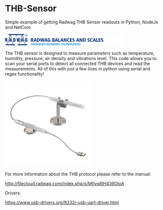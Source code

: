 # THB-Sensor
Simple example of getting Radwag THB Sensor readouts in Python, NodeJs and NetCore

![Alt text](/img/en_header.png)

The THB sensor is designed to measure parameters such as temperature, humidity, pressure, air density and vibrations level. This code allows you to scan your serial ports to detect all connected THB devices and read the measurements. All of this with just a few lines in python using serial and regex functionality! 

![Alt text](/img/thb.jpg)


For more information about the THB protocol please refer to the manual:

http://filecloud.radwag.com/index.php/s/Mtlyq8lH436OIoA

Drivers:

https://www.usb-drivers.org/ft232r-usb-uart-driver.html
